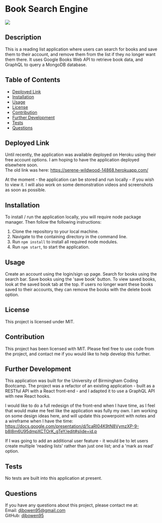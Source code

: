 # Book Search Engine
<img src="https://img.shields.io/badge/license-MIT-green.svg">
    
## Description
This is a reading list application where users can search for books and save them to their account, and remove them from the list if they no longer want them there. It uses Google Books Web API to retrieve book data, and GraphQL to query a MongoDB database.
    
## Table of Contents
    
* [Deployed Link](#deployed-link)
* [Installation](#installation)
* [Usage](#usage)
* [License](#license)
* [Contribution](#contribution)
* [Further Development](#further-development)
* [Tests](#tests)
* [Questions](#questions)
    
## Deployed Link
Until recently, the application was available deployed on Heroku using their free account options. I am hoping to have the application deployed elsewhere soon.   
The old link was here: https://serene-wildwood-14868.herokuapp.com/

At the moment - the application can be stored and run locally - if you wish to view it. I will also work on some demonstration videos and screenshots as soon as possible.

## Installation
To install / run the application locally, you will require node package manager. Then follow the following instructions: 
1. Clone the repository to your local machine.
2. Navigate to the containing directory in the command line.
3. Run `npm install` to install all required node modules.
4. Run `npm start`, to start the application.

## Usage
Create an account using the login/sign up page. Search for books using the search bar. Save books using the 'save book' button. To view saved books, look at the saved book tab at the top. If users no longer want these books saved to their accounts, they can remove the books with the delete book option.

## License
This project is licensed under MIT.
    
## Contribution
This project has been licensed with MIT. Please feel free to use code from the project, and contact me if you would like to help develop this further.

## Further Development
This application was built for the University of Birmingham Coding Bootcamp. The project was a refactor of an existing application - built as a RESTful API with a React front-end - and I adapted it to use a GraphQL API with new React hooks.
  
I would like to do a full redesign of the front-end when I have time, as I feel that would make me feel like the application was fully my own. I am working on some design ideas here, and will update this powerpoint with notes and a wireframe when I have the time: 
https://docs.google.com/presentation/d/1caRI04K9tN8VymzXP-9-b8l8m6U95dmpXCTOrK_gTeY/edit#slide=id.p
  
If I was going to add an additional user feature - it would be to let users create multiple 'reading lists' rather than just one list; and a 'mark as read' option.
## Tests
No tests are built into this application at present.

## Questions
If you have any questions about this project, please contact me at:  
Email: djbowen95@gmail.com  
GitHub: [djbowen95](https://github.com/djbowen95)  

